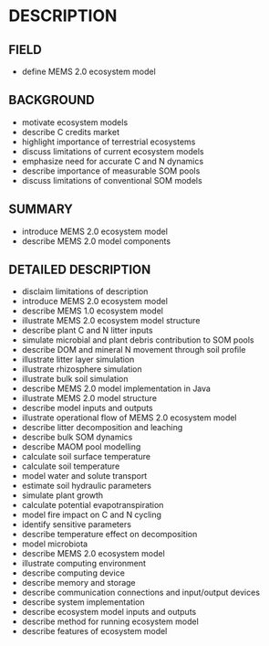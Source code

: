 # DESCRIPTION

## FIELD

- define MEMS 2.0 ecosystem model

## BACKGROUND

- motivate ecosystem models
- describe C credits market
- highlight importance of terrestrial ecosystems
- discuss limitations of current ecosystem models
- emphasize need for accurate C and N dynamics
- describe importance of measurable SOM pools
- discuss limitations of conventional SOM models

## SUMMARY

- introduce MEMS 2.0 ecosystem model
- describe MEMS 2.0 model components

## DETAILED DESCRIPTION

- disclaim limitations of description
- introduce MEMS 2.0 ecosystem model
- describe MEMS 1.0 ecosystem model
- illustrate MEMS 2.0 ecosystem model structure
- describe plant C and N litter inputs
- simulate microbial and plant debris contribution to SOM pools
- describe DOM and mineral N movement through soil profile
- illustrate litter layer simulation
- illustrate rhizosphere simulation
- illustrate bulk soil simulation
- describe MEMS 2.0 model implementation in Java
- illustrate MEMS 2.0 model structure
- describe model inputs and outputs
- illustrate operational flow of MEMS 2.0 ecosystem model
- describe litter decomposition and leaching
- describe bulk SOM dynamics
- describe MAOM pool modelling
- calculate soil surface temperature
- calculate soil temperature
- model water and solute transport
- estimate soil hydraulic parameters
- simulate plant growth
- calculate potential evapotranspiration
- model fire impact on C and N cycling
- identify sensitive parameters
- describe temperature effect on decomposition
- model microbiota
- describe MEMS 2.0 ecosystem model
- illustrate computing environment
- describe computing device
- describe memory and storage
- describe communication connections and input/output devices
- describe system implementation
- describe ecosystem model inputs and outputs
- describe method for running ecosystem model
- describe features of ecosystem model

